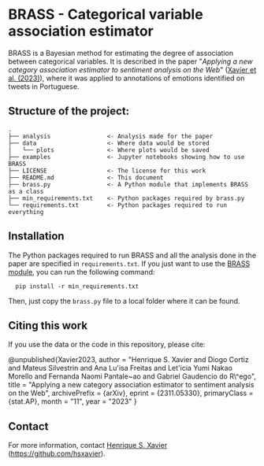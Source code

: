 # BRASS - Categorical variable association estimator

BRASS is a Bayesian method for estimating the degree of association between categorical variables. It is described in the paper 
"_Applying a new category association estimator to sentiment analysis on the Web_" ([Xavier et al. (2023)](https://arxiv.org/abs/2311.05330)),
where it was applied to annotations of emotions identified on tweets in Portuguese.

## Structure of the project:

    .
    ├── analysis                <- Analysis made for the paper
    ├── data                    <- Where data would be stored
    |   └── plots               <- Where plots would be saved
    ├── examples                <- Jupyter notebooks showing how to use BRASS
	├── LICENSE                 <- The license for this work
    ├── README.md               <- This document
	├── brass.py                <- A Python module that implements BRASS as a class
	├── min_requirements.txt    <- Python packages required by brass.py
    └── requirements.txt        <- Python packages required to run everything
    

## Installation

The Python packages required to run BRASS and all the analysis done in the paper are specified in `requirements.txt`. If you just want to use the 
[BRASS module](brass.py), you can run the following command:

      pip install -r min_requirements.txt

Then, just copy the `brass.py` file to a local folder where it can be found.


## Citing this work

If you use the data or the code in this repository, please cite:

@unpublished{Xavier2023,
  author = "Henrique S. Xavier and Diogo Cortiz and Mateus Silvestrin and Ana Lu\'isa Freitas and Let\'icia Yumi Nakao Morello and Fernanda Naomi Pantale\~ao and Gabriel Gaudencio do R\\\^ego",
  title  = "Applying a new category association estimator to sentiment analysis on the Web",
  archivePrefix = {arXiv},
  eprint = {2311.05330},
  primaryClass = {stat.AP},
  month  = "11",
  year   = "2023"
}


## Contact

For more information, contact [Henrique S. Xavier](http://henriquexavier.net) (<https://github.com/hsxavier>).
